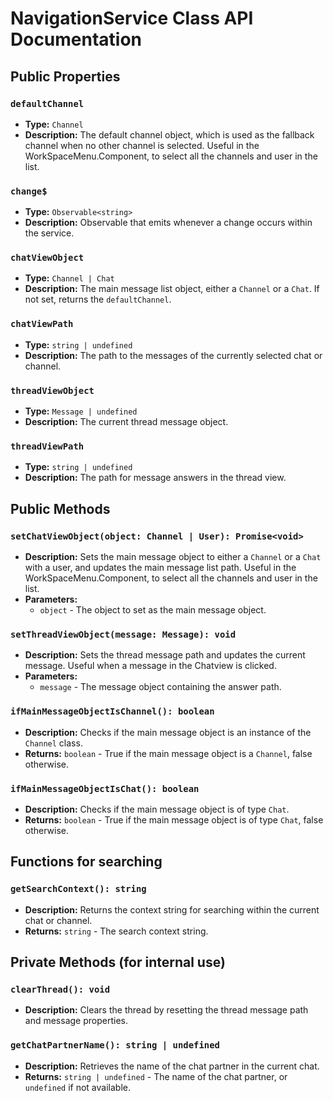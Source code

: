# NavigationService Class API Documentation

## Public Properties

### `defaultChannel`

- **Type:** `Channel`
- **Description:** The default channel object, which is used as the fallback channel when no other channel is selected. Useful in the WorkSpaceMenu.Component, to select all the channels and user in the list.

### `change$`

- **Type:** `Observable<string>`
- **Description:** Observable that emits whenever a change occurs within the service.

### `chatViewObject`

- **Type:** `Channel | Chat`
- **Description:** The main message list object, either a `Channel` or a `Chat`. If not set, returns the `defaultChannel`.

### `chatViewPath`

- **Type:** `string | undefined`
- **Description:** The path to the messages of the currently selected chat or channel.

### `threadViewObject`

- **Type:** `Message | undefined`
- **Description:** The current thread message object.

### `threadViewPath`

- **Type:** `string | undefined`
- **Description:** The path for message answers in the thread view.

## Public Methods

### `setChatViewObject(object: Channel | User): Promise<void>`

- **Description:** Sets the main message object to either a `Channel` or a `Chat` with a user, and updates the main message list path. Useful in the WorkSpaceMenu.Component, to select all the channels and user in the list.
- **Parameters:**
  - `object` - The object to set as the main message object.

### `setThreadViewObject(message: Message): void`

- **Description:** Sets the thread message path and updates the current message. Useful when a message in the Chatview is clicked.
- **Parameters:**
  - `message` - The message object containing the answer path.

### `ifMainMessageObjectIsChannel(): boolean`

- **Description:** Checks if the main message object is an instance of the `Channel` class.
- **Returns:** `boolean` - True if the main message object is a `Channel`, false otherwise.

### `ifMainMessageObjectIsChat(): boolean`

- **Description:** Checks if the main message object is of type `Chat`.
- **Returns:** `boolean` - True if the main message object is of type `Chat`, false otherwise.

## Functions for searching

### `getSearchContext(): string`

- **Description:** Returns the context string for searching within the current chat or channel.
- **Returns:** `string` - The search context string.

## Private Methods (for internal use)

### `clearThread(): void`

- **Description:** Clears the thread by resetting the thread message path and message properties.

### `getChatPartnerName(): string | undefined`

- **Description:** Retrieves the name of the chat partner in the current chat.
- **Returns:** `string | undefined` - The name of the chat partner, or `undefined` if not available.
